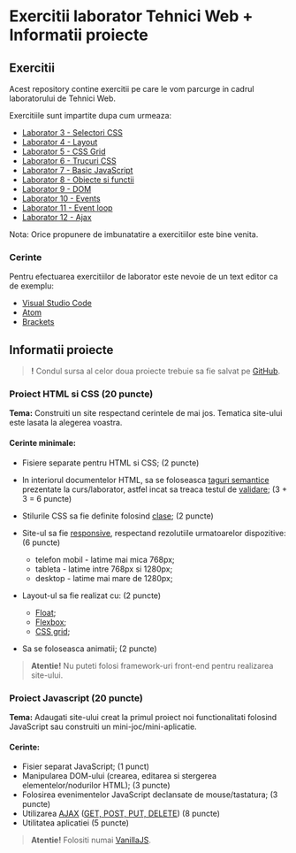 # Exercitii laborator Tehnici Web + Informatii proiecte

## Exercitii

Acest repository contine exercitii pe care le vom parcurge in cadrul laboratorului de Tehnici Web.

Exercitiile sunt impartite dupa cum urmeaza:

* [Laborator 3 - Selectori CSS](doc/laborator-3)
* [Laborator 4 - Layout](doc/laborator-4)
* [Laborator 5 - CSS Grid](doc/laborator-5)
* [Laborator 6 - Trucuri CSS](doc/laborator-6)
* [Laborator 7 - Basic JavaScript](doc/laborator-7)
* [Laborator 8 - Obiecte si functii](doc/laborator-8)
* [Laborator 9 - DOM](doc/laborator-9)
* [Laborator 10 - Events](doc/laborator-10)
* [Laborator 11 - Event loop](doc/laborator-11)
* [Laborator 12 - Ajax](doc/laborator-12)

Nota: Orice propunere de imbunatatire a exercitiilor este bine venita.

### Cerinte

Pentru efectuarea exercitiilor de laborator este nevoie de un text editor ca de exemplu:

* [Visual Studio Code](https://code.visualstudio.com/Download)
* [Atom](https://atom.io)
* [Brackets](http://brackets.io/)

## Informatii proiecte
> **!** Condul sursa al celor doua proiecte trebuie sa fie salvat pe [GitHub](https://github.com/).
### Proiect HTML si CSS (20 puncte)

**Tema:** Construiti un site respectand cerintele de mai jos. Tematica site-ului este lasata la alegerea voastra.

#### Cerinte minimale:

* Fisiere separate pentru HTML si CSS; (2 puncte)
* In interiorul documentelor HTML, sa se foloseasca [taguri semantice](https://www.w3schools.com/html/html5_semantic_elements.asp) prezentate la curs/laborator, astfel incat sa treaca testul de [validare](http://validator.w3.org); (3 + 3 = 6 puncte)
* Stilurile CSS sa fie definite folosind [clase](https://screwlewse.com/2010/07/dont-use-id-selectors-in-css/); (2 puncte)
* Site-ul sa fie [responsive](https://www.w3schools.com/html/html_responsive.asp), respectand rezolutiile urmatoarelor dispozitive: (6 puncte)

  * telefon mobil - latime mai mica 768px;
  * tableta - latime intre 768px si 1280px;
  * desktop - latime mai mare de 1280px;

* Layout-ul sa fie realizat cu: (2 puncte)
  * [Float](https://www.w3schools.com/css/css_float.asp);
  * [Flexbox](https://css-tricks.com/snippets/css/a-guide-to-flexbox/);
  * [CSS grid](https://css-tricks.com/snippets/css/complete-guide-grid/);
* Sa se foloseasca animatii; (2 puncte)

> **Atentie!** Nu puteti folosi framework-uri front-end pentru realizarea site-ului.

### Proiect Javascript (20 puncte)

**Tema:** Adaugati site-ului creat la primul proiect noi functionalitati folosind JavaScript sau construiti un mini-joc/mini-aplicatie.

#### Cerinte:

* Fisier separat JavaScript; (1 punct)
* Manipularea DOM-ului (crearea, editarea si stergerea elementelor/nodurilor HTML); (3 puncte)
* Folosirea evenimentelor JavaScript declansate de mouse/tastatura; (3 puncte)
* Utilizarea [AJAX](https://www.w3schools.com/xml/ajax_intro.asp) ([GET, POST, PUT, DELETE](http://www.restapitutorial.com/lessons/httpmethods.html)) (8 puncte)
* Utilitatea aplicatiei (5 puncte)

> **Atentie!** Folositi numai [VanillaJS](http://vanilla-js.com).
